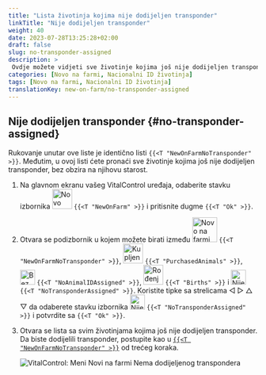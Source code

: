 ```yaml
---
title: "Lista životinja kojima nije dodijeljen transponder"
linkTitle: "Nije dodijeljen transponder"
weight: 40
date: 2023-07-28T13:25:28+02:00
draft: false
slug: no-transponder-assigned
description: >
 Ovdje možete vidjeti sve životinje kojima još nije dodijeljen transponder i dodijeliti im transponder.
categories: [Novo na farmi, Nacionalni ID životinja]
tags: [Novo na farmi, Nacionalni ID životinja]
translationKey: new-on-farm/no-transponder-assigned
---
```

## Nije dodijeljen transponder {#no-transponder-assigned}

Rukovanje unutar ove liste je identično listi `{{<T "NewOnFarmNoTransponder" >}}`. Međutim, u ovoj listi ćete pronaći sve životinje kojima još nije dodijeljen transponder, bez obzira na njihovu starost.

1. Na glavnom ekranu vašeg VitalControl uređaja, odaberite stavku izbornika <img src="/icons/main/new-on-farm.svg" width="40" align="bottom" alt="Novo na farmi" /> `{{<T "NewOnFarm" >}}` i pritisnite dugme `{{<T "Ok" >}}`.

2. Otvara se podizbornik u kojem možete birati između <img src="/icons/registration/new-on-farm-no-transponder.svg" width="50" align="bottom" alt="Novo na farmi, bez transpondera" /> `{{<T "NewOnFarmNoTransponder" >}}`, <img src="/icons/main/new-on-farm.svg" width="40" align="bottom" alt="Kupljene životinje" /> `{{<T "PurchasedAnimals" >}}`, <img src="/icons/registration/no-eartag-number.svg" width="30" align="bottom" alt="Bez nacionalnog ID-a životinja" /> `{{<T "NoAnimalIDAssigned" >}}`, <img src="/icons/main/births.svg" width="40" align="bottom" alt="Rođenja" /> `{{<T "Births" >}}` i <img src="/icons/registration/no-transponder.svg" width="30" align="bottom" alt="Nije dodijeljen transponder" /> `{{<T "NoTransponderAssigned" >}}`. Koristite tipke sa strelicama ◁ ▷ △ ▽ da odaberete stavku izbornika <img src="/icons/registration/no-transponder.svg" width="30" align="bottom" alt="Nije dodijeljen transponder" /> `{{<T "NoTransponderAssigned" >}}` i potvrdite sa `{{<T "Ok" >}}`.

3. Otvara se lista sa svim životinjama kojima još nije dodijeljen transponder. Da biste dodijelili transponder, postupite kao u [`{{<T "NewOnFarmNoTransponder" >}}`](../new-no-transponder/#new-on-farm-no-transponder) od trećeg koraka.

    ![VitalControl: Meni Novi na farmi Nema dodijeljenog transpondera](../images/notransponder2.png "Nema dodijeljenog transpondera")
